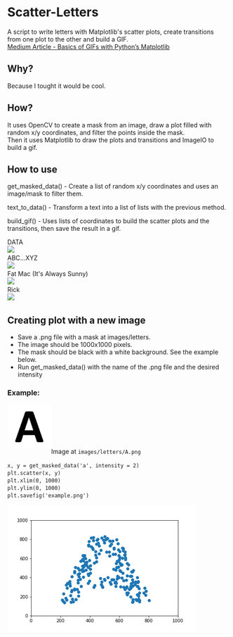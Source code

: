 # Scatter-Letters
A script to write letters with Matplotlib's scatter plots, create transitions from one plot to the other and build a GIF.  
[Medium Article - Basics of GIFs with Python’s Matplotlib](https://towardsdatascience.com/basics-of-gifs-with-pythons-matplotlib-54dd544b6f30)  

## Why?
Because I tought it would be cool.  

## How?
It uses OpenCV to create a mask from an image, draw a plot filled with random x/y coordinates, and filter the points inside the mask.  
Then it uses Matplotlib to draw the plots and transitions and ImageIO to build a gif.  

## How to use
get_masked_data() - Create a list of random x/y coordinates and uses an image/mask to filter them.  
  
text_to_data() - Transform a text into a list of lists with the previous method.  
  
build_gif() - Uses lists of coordinates to build the scatter plots and the transitions, then save the result in a gif.  
  
DATA  
![](images/examples/data.gif)    
ABC...XYZ  
![](images/examples/abc.gif)  
Fat Mac (It's Always Sunny)  
![](images/examples/mac.gif)  
Rick  
![](images/examples/rick.gif)  

## Creating plot with a new image

- Save a .png file with a mask at images/letters.
- The image should be 1000x1000 pixels.
- The mask should be black with a white background. See the example below.
- Run get_masked_data() with the name of the .png file and the desired intensity

### Example:
[<img align="left" alt="example image" width="100px" src=images/letters/A.png/>]()

<br><br><br><br><br>

Image at `images/letters/A.png`  
  
`x, y = get_masked_data('a', intensity = 2)`  
`plt.scatter(x, y)`  
`plt.xlim(0, 1000)`  
`plt.ylim(0, 1000)`  
`plt.savefig('example.png') `

![](images/examples/example.png)
